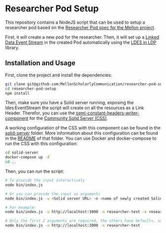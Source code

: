 # Researcher Pod Setup

This repository contains a NodeJS script that can be used to setup a researcher pod based on the [Researcher Pod spec for the Mellon project](https://mellonscholarlycommunication.github.io/spec-overview/).

First, it will create a new pod for the researcher.
Then, it will set up a [Linked Data Event Stream](https://semiceu.github.io/LinkedDataEventStreams/) in the created Pod automatically using the [LDES in LDP](https://www.npmjs.com/package/@treecg/versionawareldesinldp) library.

## Installation and Usage

First, clone the project and install the dependencies:

```bash
git clone git@github.com:MellonScholarlyCommunication/researcher-pod-setup.git
cd researcher-pod-setup
npm install
```

Then, make sure you have a Solid server running, exposing the ldes:EventStream the script will create on all the resources as a Link Header.
Therefor, you can use the [semi-constant-headers-writer-component](https://github.com/CommunitySolidServer/semi-constant-headers-writer-component) for the [Community Solid Server (CSS)](https://github.com/CommunitySolidServer/CommunitySolidServer/).

A working configuration of the CSS with this component can be found in the [solid-server](/solid-server) folder.
More information about this configuration can be found in the [README](/solid-server/README.md) of that folder.
You can use Docker and docker-compose to run the CSS with this configuration:

```bash
cd solid-server
docker-compose up -d
cd ..
```

Then, you can run the script:

```bash
# To provide the input interactively
node bin/index.js

# Or you can provide the input as arguments
node bin/index.js -u <Solid server URL> -n <name of newly created Solid account> -e <Email address for the user> -p <User password> -i <Relative LDES in LDP identifier>

# For example:
node bin/index.js -u http://localhost:3000 -n researcher-test -e researcher-test@example -p researcher-test -i ldesinldp/

# Only the first 2 arguments are required, the others have defaults, so you could also run:
node bin/index.js -u http://localhost:3000 -n researcher-test
```
